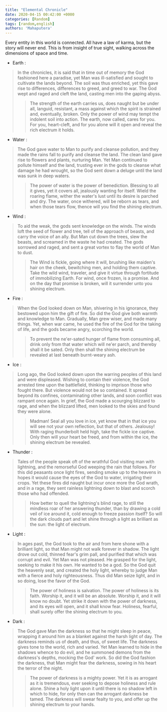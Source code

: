 ```yaml
---
title: "Elemental Chronicle"
date: 2020-04-15 00:42:00 +0000
categories: [Random]
tags: [random,english]
authors: 'Mahaputera'
---
```

Every entity in this world is connected. All have a law of karma, but the story will never end. This is from insight of true sight, walking across the dimensions of space and time.  

* Earth :
>In the chronicles, it is said that in time out of memory the God fashioned here a paradise, yet Man was ill-satisfied and sought to cultivate the lands beyond. The soil was thus enriched, yet this gave rise to differences, differences to greed, and greed to war. The God wept and raged and cleft the land, casting men into the gaping abyss.
>>The strength of the earth carries us, does naught but be under all, languid, resistant, a mass against which the spirit is strained and, eventually, broken. Only the power of wind may tempt the indolent soil into action.
The earth, now called, cares for you. For you, heart-cleft, and for you alone will it open and reveal the rich electrum it holds.  

* Water :
>The God gave water to Man to purify and cleanse pollution, and they made the rains fall to purify and cleanse the land. The clean land gave rise to flowers and plants, nurturing Man. Yet Man continued to pollute himself and the land, trusting ever in the gods to cleanse what damage he had wrought, so the God sent down a deluge until the land was sunk in deep waters.
>>The power of water is the power of benediction. Blessing to all it gives, yet it covers all, jealously wanting for itself. Wield the roaring flame, wither the water's lust until its desire is parched and dry. The water, once withered, will be reborn as tears, and when those tears flow, thence will you find the shining electrum.  

* Wind :
>To aid the weak, the gods sent knowledge on the winds. The winds loft the seed of flower and tree, tell of the approach of beasts, and carry the voice of an ally. But Man cut down the trees, slew the beasts, and screamed in the waste he had created. The gods sorrowed and raged, and sent a great vortex to flay the world of Man to dust.
>>The Wind is fickle, going where it will, brushing like maiden's hair on the cheek, bewitching men, and holding them captive. Take the wild wind, traveler, and give it virtue through fortitude of immobilizing Earth. For wind, once frozen, is a promise. And on the day that promise is broken, will it surrender unto you shining electrum.  

* Fire :
>When the God looked down on Man, shivering in his ignorance, they bestowed upon him the gift of fire. So did the God give both warmth and knowledge to Man. Gradually, Man grew wiser, and made many things. Yet, when war came, he used the fire of the God for the taking of life, and the gods became angry, scorching the world.
>>To prevent the ne'er-sated hunger of flame from consuming all, drink only from that water which will ne'er parch, and thereby shall it be sated.
Only then shall the shining electrum be revealed at last beneath burnt-weary ash.

*  Ice :
>Long ago, the God looked down upon the warring peoples of this land and were displeased. Wishing to contain their violence, the God arrested time upon the battlefield, thinking to imprison those who fought there. But violence would not be so contained. It spread beyond its confines, contaminating other lands, and soon conflict was rampant once again. In grief, the God made a scourging blizzard to rage, and when the blizzard lifted, men looked to the skies and found they were alone.
>>Madman! Seal all you love in ice, yet know that in that ice you will see not your own reflection, but that of others. Jealousy! With raging thunderbolt held high, take the fickle ice captive. Only then will your heart be freed, and from within the ice, the shining electrum be revealed.  

* Thunder :
>Tales of the people speak oft of the wrathful God visiting man with lightning, and the remorseful God weeping the rain that follows. For this did peasants once light fires, sending smoke up to the heavens in hopes it would cause the eyes of the God to water, irrigating their crops. Yet these fires did naught but incur once more the God wrath, and in a rage, they sent rainless lightning down to blast and scorch those who had offended.
>>How better to quell the lightning's blind rage, to still the mindless roar of her answering thunder, than by drawing a cold veil of ice around it, cold enough to freeze passion itself? So will the dark clouds part and let shine through a light as brilliant as the sun: the light of electrum.  

* Light :
>In ages past, the God took to the air and from here shone with a brilliant light, so that Man might not walk forever in shadow. The light drove out cold, thinned fear's grim pall, and purified that which was corrupt and evil. Yet Man was not pleased. He grasped for the light, seeking to make it his own. He wanted to be a god. So the God quit the heavenly seat, and created the holy light, whereby to judge Man with a fierce and holy righteousness. Thus did Man seize light, and in so doing, lose the favor of the God.
>>The power of holiness is salvation. The power of holiness is its faith. Worship it, and it will be an absolute. Worship it, and it will know no doubt. Yet strike it down with the power of darkness, and its eyes will open, and it shall know fear. Holiness, fearful, shall surely offer the shining electrum to you.  

* Dark :
>The God gave Man the darkness so that he might sleep in peace, wrapping it around him as a blanket against the harsh light of day. The darkness reminds us of death, and thus, of sweet life. The darkness gives tone to the world, rich and varied. Yet Man learned to hide in the shadows whence to do evil, and he summoned demons from the darkness's depths, mocking the God' work. So did the God fashion the darkness, that Man might fear the darkness, sowing in his heart the terror of the night.
>>The power of darkness is a mighty power. Yet it is as arrogant as it is tremendous, ever seeking to depose holiness and rule alone. Shine a holy light upon it until there is no shadow left in which to hide, for only then can the arrogant darkness be tamed. The darkness will swear fealty to you, and offer up the shining electrum to your hands.
